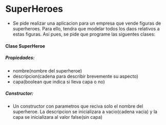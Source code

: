 # SuperHeroes
* Se pide realizar una aplicacion para un empresa que vende figuras de superheroes. Para ello, tendra que modelar todos los daos relativos a estas figuras. Asi pues, se pide que programe las siguentes clases:

#### Clase SuperHeroe
##### Propiedades: <br/> #####
* nombre(nombre del superheroe)
* descripcion(cadena para describir brevemente su aspecto)
* capa(boolean que indica si lleva capa o no)

##### Constructor: <br/> #####
* Un constructor con parametros que reciva solo el nombre del superheroe. La descripcion se inicializara a vacio(cadena vacia) y la capa se inicializara al valor false(sin capa)